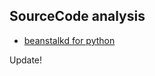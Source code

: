 SourceCode analysis
----------------------------
- [beanstalkd for python](https://github.com/BeginMan/code/tree/master/beanstalkc)

Update!
